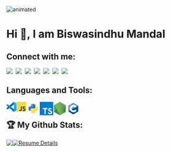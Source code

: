 
![animated](https://avatars.githubusercontent.com/u/44528087?s=400&u=9e51f1d96969229ae1a25f0d1680b06e5ad69e94&v=4)


# Hi 👋, I am Biswasindhu Mandal

## Connect with me:

<div>
  <a  href="https://www.linkedin.com/in/artbindu/">
    <img  align="left"  width="24px"  src="https://cdn.jsdelivr.net/npm/simple-icons@v3/icons/linkedin.svg"/>
  </a><a  href="https://stackoverflow.com/users/10850045/art-bindu?tab=profile">
    <img  align="left"  width="24px"  src="https://cdn.jsdelivr.net/npm/simple-icons@3.13.0/icons/stackoverflow.svg"/>
  </a><a  href="https://medium.com/@artbindu">
    <img  align="left"  width="24px"  src="https://cdn.jsdelivr.net/npm/simple-icons@3.13.0/icons/medium.svg"/>
  </a><a  href="https://www.hackerrank.com/artbindu">
    <img  align="left"  width="24px"  src="https://cdn.jsdelivr.net/npm/simple-icons@3.13.0/icons/hackerrank.svg"/>
  </a><a  href="https://www.hackerearth.com/@artbindu">
    <img  align="left"  width="24px"  src="https://cdn.jsdelivr.net/npm/simple-icons@3.13.0/icons/hackerearth.svg"/>
  </a><a  href="https://www.quora.com/profile/Art-Bindu-1">
  <img  align="left"  width="24px"  src="https://cdn.jsdelivr.net/npm/simple-icons@3.13.0/icons/quora.svg"/>
  </a><a  href="https://bitbucket.org/artbindu/">
    <img  align="left"  width="24px"  src="https://cdn.jsdelivr.net/npm/simple-icons@3.13.0/icons/bitbucket.svg"/>
  </a>
  
</div>
<br/>

## Languages and Tools:

<div>
  <a href="https://code.visualstudio.com/docs">
    <img  align="left"  alt="Visual Studio Code"  width="26px"  src="https://raw.githubusercontent.com/github/explore/80688e429a7d4ef2fca1e82350fe8e3517d3494d/topics/visual-studio-code/visual-studio-code.png"  /></a>

  <a href="https://developer.mozilla.org/en-US/docs/Web/JavaScript">
    <img  align="left"  alt="JavaScript"  width="26px"  src="https://raw.githubusercontent.com/github/explore/80688e429a7d4ef2fca1e82350fe8e3517d3494d/topics/javascript/javascript.png" /></a>

  <a href="https://www.python.org/doc/">
    <img  align="left"  alt="Python"  width="35px"  
      src="https://raw.githubusercontent.com/github/explore/80688e429a7d4ef2fca1e82350fe8e3517d3494d/topics/python/python.png" /></a>
      
  <a href="https://www.typescriptlang.org/">
    <img align="left" alt="Typescript" width="35px" 
            src="https://raw.githubusercontent.com/github/explore/80688e429a7d4ef2fca1e82350fe8e3517d3494d/topics/typescript/typescript.png"/></a>
            
  <a href="https://nodejs.org/en/docs/">
    <img align="left" alt="NodeJs" width="35px" 
            src="https://raw.githubusercontent.com/github/explore/80688e429a7d4ef2fca1e82350fe8e3517d3494d/topics/nodejs/nodejs.png"/></a>
            
  <a href="https://www.learn-c.org/">
    <img align="left" alt="C" width="35px" 
            src="https://raw.githubusercontent.com/github/explore/80688e429a7d4ef2fca1e82350fe8e3517d3494d/topics/c/c.png"></a>
</div>
<br/>

## :trophy: My Github Stats:
<div>
  <a href="https://readme-stats-cfgj2cxdy.vercel.app/api?username=artbindu&count_private=true&show_icons=true&theme=tokyonight">
    <img  align="left" src="https://readme-stats-cfgj2cxdy.vercel.app/api?username=artbindu&count_private=true&show_icons=true&theme=tokyonight" />
  </a>
  <a href="https://readme-stats-cfgj2cxdy.vercel.app/api/top-langs/?username=artbindu&hide=php&theme=tokyonight">
    <img align="left" src="https://readme-stats-cfgj2cxdy.vercel.app/api/top-langs/?username=artbindu&hide=php&theme=tokyonight" />
  </a>
</div>
<a href="https://raw.githubusercontent.com/artbindu/artbindu123.github.io/main/index.html">Resume Details </a>

<!--
**artbindu/artbindu** is a ✨ _special_ ✨ repository because its `README.md` (this file) appears on your GitHub profile.

Here are some ideas to get you started:

- 🔭 I’m currently working on ...
- 🌱 I’m currently learning ...
- 👯 I’m looking to collaborate on ...
- 🤔 I’m looking for help with ...
- 💬 Ask me about ...
- 📫 How to reach me: ...
- 😄 Pronouns: ...
- ⚡ Fun fact: ...
-->
